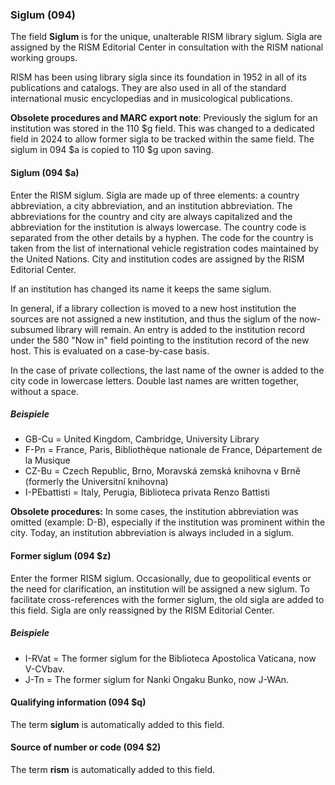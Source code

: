 ### Siglum (094)

The field **Siglum** is for the unique, unalterable RISM library siglum. Sigla are assigned by the RISM Editorial Center in
consultation with the RISM national working groups.

RISM has been using library sigla since its foundation in 1952 in all of its publications and catalogs. They are also used in all of the standard international music encyclopedias and in musicological publications.

**Obsolete procedures and MARC export note**: Previously the siglum for an institution was stored in the 110 $g field. This was changed to a dedicated field in 2024 to
allow former sigla to be tracked within the same field. The siglum in 094 $a is copied to 110 $g upon saving.

#### Siglum (094 $a)

Enter the RISM siglum. Sigla are made up of three elements: a country abbreviation, a city abbreviation, and an institution
abbreviation. The abbreviations for the country and city are always capitalized and the abbreviation for the institution is always lowercase. The country code is separated from the other details by a hyphen. The code for the country is taken from the list of international vehicle registration
codes maintained by the United Nations. City and institution codes are assigned by the RISM Editorial Center.

If an institution has changed its name it keeps the same siglum.

In general, if a library collection is moved to a new host institution the sources are not assigned a new institution, and thus the siglum of
the now-subsumed library will remain. An entry is added to the institution record under the 580 "Now in" field pointing to the institution record
of the new host. This is evaluated on a case-by-case basis.

In the case of private collections, the last name of the owner is added to the city code in lowercase letters. Double last names are written together, without a space.

##### Beispiele

- GB-Cu = United Kingdom, Cambridge, University Library
- F-Pn = France, Paris, Bibliothèque nationale de France, Département de la Musique
- CZ-Bu = Czech Republic, Brno, Moravská zemská knihovna v Brně (formerly the Universitní knihovna)
- I-PEbattisti = Italy, Perugia, Biblioteca privata Renzo Battisti

**Obsolete procedures:** In some cases, the institution abbreviation was omitted (example: D-B), especially if the institution was prominent within the city. Today, an institution abbreviation is always included in a siglum.

#### Former siglum (094 $z)

Enter the former RISM siglum.  Occasionally, due to geopolitical events or the need for clarification, an institution will be assigned a new siglum. To facilitate cross-references
with the former siglum, the old sigla are added to this field. Sigla are only reassigned by the RISM Editorial Center.

##### Beispiele

- I-RVat = The former siglum for the Biblioteca Apostolica Vaticana, now V-CVbav.
- J-Tn = The former siglum for Nanki Ongaku Bunko, now J-WAn.

#### Qualifying information (094 $q)

The term **siglum** is automatically added to this field.

#### Source of number or code (094 $2)

The term **rism** is automatically added to this field.
